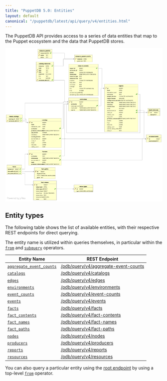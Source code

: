 ```yaml
---
title: "PuppetDB 5.0: Entities"
layout: default
canonical: "/puppetdb/latest/api/query/v4/entities.html"
---
```


[aggregate-event-counts]: ./aggregate-event-counts.html
[catalogs]: ./catalogs.html
[edges]: ./edges.html
[environments]: ./environments.html
[event-counts]: ./event-counts.html
[events]: ./events.html
[fact-names]: ./fact-names.html
[facts]: ./facts.html
[fact-contents]: ./fact-contents.html
[fact-paths]: ./fact-paths.html
[nodes]: ./nodes.html
[producers]: ./producers.html
[query]: ./query.html
[reports]: ./reports.html
[resources]: ./resources.html
[root]: ./index.html
[from]: ./ast.html#context-operators
[subquery]: ./ast.html#subquery-operators
[erd]: ../../../images/pdb_erd.png

The PuppetDB API provides access to a series of data entities that map to the Puppet ecosystem
and the data that PuppetDB stores.

![erd][erd]

## Entity types

The following table shows the list of available entities, with their respective REST endpoints for
direct querying.

The entity name is utilized within queries themselves, in particular within the [`from`][from]
and [`subquery`][subquery] operators.

Entity Name                                        | REST Endpoint
---------------------------------------------------|---------------------------------------------------------------
[`aggregate_event_counts`][aggregate-event-counts] | [/pdb/query/v4/aggregate-event-counts][aggregate-event-counts]
[`catalogs`][catalogs]                             | [/pdb/query/v4/catalogs][catalogs]
[`edges`][edges]                                   | [/pdb/query/v4/edges][edges]
[`environments`][environments]                     | [/pdb/query/v4/environments][environments]
[`event_counts`][event-counts]                     | [/pdb/query/v4/event-counts][event-counts]
[`events`][events]                                 | [/pdb/query/v4/events][events]
[`facts`][facts]                                   | [/pdb/query/v4/facts][facts]
[`fact_contents`][fact-contents]                   | [/pdb/query/v4/fact-contents][fact-contents]
[`fact_names`][fact-names]                         | [/pdb/query/v4/fact-names][fact-names]
[`fact_paths`][fact-paths]                         | [/pdb/query/v4/fact-paths][fact-paths]
[`nodes`][nodes]                                   | [/pdb/query/v4/nodes][nodes]
[`producers`][producers]                           | [/pdb/query/v4/producers][producers]
[`reports`][reports]                               | [/pdb/query/v4/reports][reports]
[`resources`][resources]                           | [/pdb/query/v4/resources][resources]

You can also query a particular entity using the [root endpoint][root] by using a top-level [`from`][from]
operator.
